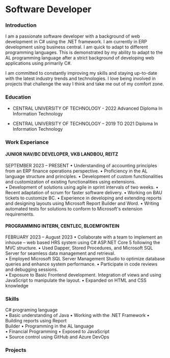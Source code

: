 # Software Developer

### Introduction
I am a passionate software developer with a background of web 
development in C# using the .NET framework. I am currently in ERP 
development using business central. I am quick to adapt to different 
programming languages. This is demonstrated by my ability to adapt to 
the AL programming language after a strict background of developing 
web applications using primarily C#. 
  
I am committed to constantly improving my skills and staying up-to-date 
with the latest industry trends and technologies. I love being involved in 
projects that challenge the way I think and take me out of my comfort 
zone. 

### Education 
- CENTRAL UNIVERSITY OF 
TECHNOLOGY - 2022 Advanced 
Diploma In Information Technology 
 
- CENTRAL UNIVERSITY OF 
TECHNOLOGY – 2019 TO 2021 
Diploma In Information Technology 

### Work Experiance
#### JUNIOR NAV/BC DEVELOPER, VKB LANDBOU, REITZ 
SEPTEMBER 2023 – PRESENT 
• Understanding of accounting principles from an ERP finance 
operations perspective. 
• Proficiency in the AL language structure and principles. 
• Development of custom functionalities and customization of 
existing functionalities using extensions.  
• Development of solutions using agile in sprint intervals of two 
weeks. 
• Recent adaptation of scrum for faster software delivery. 
• Working on BAU tickets to customize BC. 
• Experience in developing and extending reports and designing 
layouts using Microsoft Report Builder and Word. 
• Writing automated tests for solutions to conform to Microsoft's 
extension requirements. 
 
#### PROGRAMMING INTERN, CENTLEC, BLOEMFONTEIN  
FEBRUARY 2023 – August 2023 
• Collaborate with a team to implement an inhouse – web based 
HRS system using C# ASP.NET Core 5 following the MVC structure. 
• Used Dapper, Stored Procedures, and Microsoft SQL Server for 
seamless data management and retrieval.  
• Employed Microsoft SQL Server Management Studio to optimize 
database queries and enhance system performance. 
• Participate in code reviews and debugging sessions.  
• Exposure to Basic Frontend development. Integration of views 
and using JavaScript to manipulate the layout. 
• Expanded on HTML and CSS knowledge 

### Skills
C# programing language  
• Basic understanding of Java 
• Working with the .NET Framework 
• Building reports using Report                    
  Builder 
• Programming in the AL language  
• Financial Programming 
• Exposed to JavaScript  
• Source control using GitHub and Azure DevOps

### Projects
